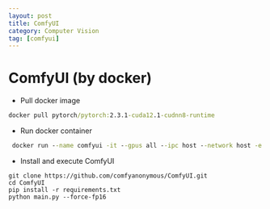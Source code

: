 ```yaml
---
layout: post
title: ComfyUI
category: Computer Vision
tag: [comfyui]
---
```


# ComfyUI (by docker)

- Pull docker image 

```cmd
docker pull pytorch/pytorch:2.3.1-cuda12.1-cudnn8-runtime
```

- Run docker container
```cmd
 docker run --name comfyui -it --gpus all --ipc host --network host -e CLI_ARGS=""  -v /mnt/HDD:/HDD pytorch/pytorch:2.3.1-cuda12.1-cudnn8-runtime bash
```

- Install and execute ComfyUI
```
git clone https://github.com/comfyanonymous/ComfyUI.git
cd ComfyUI
pip install -r requirements.txt
python main.py --force-fp16
```

